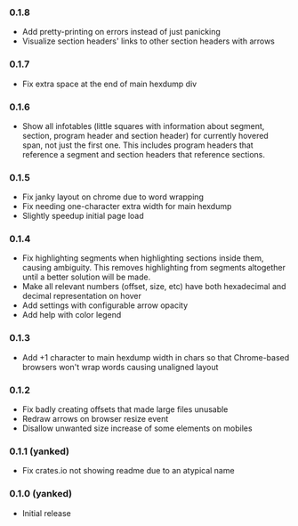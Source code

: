 ### 0.1.8

 * Add pretty-printing on errors instead of just panicking
 * Visualize section headers' links to other section headers with arrows

### 0.1.7

 * Fix extra space at the end of main hexdump div

### 0.1.6

 * Show all infotables (little squares with information about segment, section, program header and
   section header) for currently hovered span, not just the first one. This includes program headers
   that reference a segment and section headers that reference sections.

### 0.1.5

 * Fix janky layout on chrome due to word wrapping
 * Fix needing one-character extra width for main hexdump
 * Slightly speedup initial page load

### 0.1.4

 * Fix highlighting segments when highlighting sections inside them, causing ambiguity. This removes
   highlighting from segments altogether until a better solution will be made.
 * Make all relevant numbers (offset, size, etc) have both hexadecimal and decimal representation
   on hover
 * Add settings with configurable arrow opacity
 * Add help with color legend

### 0.1.3

 * Add +1 character to main hexdump width in chars so that Chrome-based browsers won't wrap words
   causing unaligned layout

### 0.1.2

 * Fix badly creating offsets that made large files unusable
 * Redraw arrows on browser resize event
 * Disallow unwanted size increase of some elements on mobiles

### 0.1.1 (yanked)

 * Fix crates.io not showing readme due to an atypical name

### 0.1.0 (yanked)

 * Initial release

